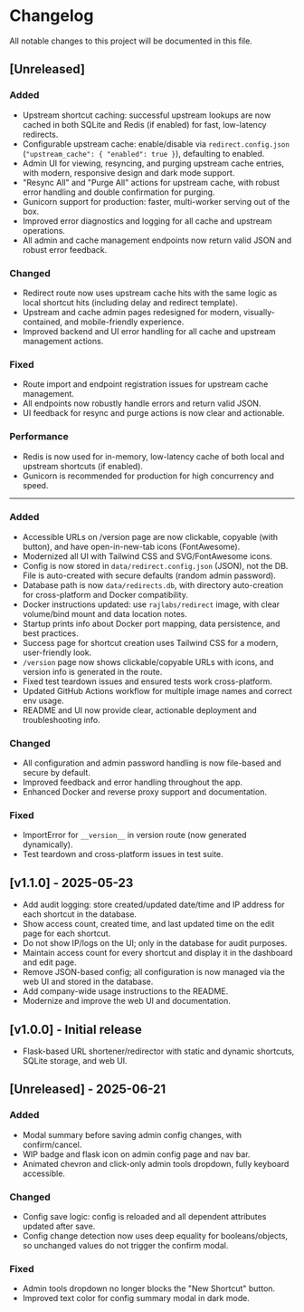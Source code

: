 # Changelog

All notable changes to this project will be documented in this file.

## [Unreleased]
### Added
- Upstream shortcut caching: successful upstream lookups are now cached in both SQLite and Redis (if enabled) for fast, low-latency redirects.
- Configurable upstream cache: enable/disable via `redirect.config.json` (`"upstream_cache": { "enabled": true }`), defaulting to enabled.
- Admin UI for viewing, resyncing, and purging upstream cache entries, with modern, responsive design and dark mode support.
- "Resync All" and "Purge All" actions for upstream cache, with robust error handling and double confirmation for purging.
- Gunicorn support for production: faster, multi-worker serving out of the box.
- Improved error diagnostics and logging for all cache and upstream operations.
- All admin and cache management endpoints now return valid JSON and robust error feedback.

### Changed
- Redirect route now uses upstream cache hits with the same logic as local shortcut hits (including delay and redirect template).
- Upstream and cache admin pages redesigned for modern, visually-contained, and mobile-friendly experience.
- Improved backend and UI error handling for all cache and upstream management actions.

### Fixed
- Route import and endpoint registration issues for upstream cache management.
- All endpoints now robustly handle errors and return valid JSON.
- UI feedback for resync and purge actions is now clear and actionable.

### Performance
- Redis is now used for in-memory, low-latency cache of both local and upstream shortcuts (if enabled).
- Gunicorn is recommended for production for high concurrency and speed.

---

### Added
- Accessible URLs on /version page are now clickable, copyable (with button), and have open-in-new-tab icons (FontAwesome).
- Modernized all UI with Tailwind CSS and SVG/FontAwesome icons.
- Config is now stored in `data/redirect.config.json` (JSON), not the DB. File is auto-created with secure defaults (random admin password).
- Database path is now `data/redirects.db`, with directory auto-creation for cross-platform and Docker compatibility.
- Docker instructions updated: use `rajlabs/redirect` image, with clear volume/bind mount and data location notes.
- Startup prints info about Docker port mapping, data persistence, and best practices.
- Success page for shortcut creation uses Tailwind CSS for a modern, user-friendly look.
- `/version` page now shows clickable/copyable URLs with icons, and version info is generated in the route.
- Fixed test teardown issues and ensured tests work cross-platform.
- Updated GitHub Actions workflow for multiple image names and correct env usage.
- README and UI now provide clear, actionable deployment and troubleshooting info.

### Changed
- All configuration and admin password handling is now file-based and secure by default.
- Improved feedback and error handling throughout the app.
- Enhanced Docker and reverse proxy support and documentation.

### Fixed
- ImportError for `__version__` in version route (now generated dynamically).
- Test teardown and cross-platform issues in test suite.

## [v1.1.0] - 2025-05-23
- Add audit logging: store created/updated date/time and IP address for each shortcut in the database.
- Show access count, created time, and last updated time on the edit page for each shortcut.
- Do not show IP/logs on the UI; only in the database for audit purposes.
- Maintain access count for every shortcut and display it in the dashboard and edit page.
- Remove JSON-based config; all configuration is now managed via the web UI and stored in the database.
- Add company-wide usage instructions to the README.
- Modernize and improve the web UI and documentation.

## [v1.0.0] - Initial release
- Flask-based URL shortener/redirector with static and dynamic shortcuts, SQLite storage, and web UI.

## [Unreleased] - 2025-06-21
### Added
- Modal summary before saving admin config changes, with confirm/cancel.
- WIP badge and flask icon on admin config page and nav bar.
- Animated chevron and click-only admin tools dropdown, fully keyboard accessible.
### Changed
- Config save logic: config is reloaded and all dependent attributes updated after save.
- Config change detection now uses deep equality for booleans/objects, so unchanged values do not trigger the confirm modal.
### Fixed
- Admin tools dropdown no longer blocks the "New Shortcut" button.
- Improved text color for config summary modal in dark mode.
